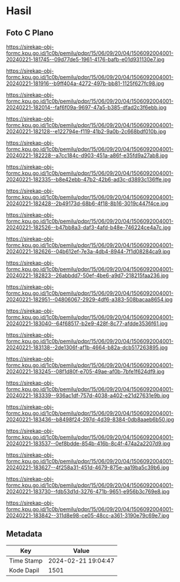 # Hasil

## Foto C Plano

https://sirekap-obj-formc.kpu.go.id/1c0b/pemilu/pdpr/15/06/09/20/04/1506092004001-20240221-181745--09d77de5-1961-4176-bafb-e01d931130e7.jpg

https://sirekap-obj-formc.kpu.go.id/1c0b/pemilu/pdpr/15/06/09/20/04/1506092004001-20240221-181916--b9ff404a-4272-497b-bb81-1125f627fc98.jpg

https://sirekap-obj-formc.kpu.go.id/1c0b/pemilu/pdpr/15/06/09/20/04/1506092004001-20240221-182014--faf6f09a-9697-47a5-b385-dfad2c3f6ebb.jpg

https://sirekap-obj-formc.kpu.go.id/1c0b/pemilu/pdpr/15/06/09/20/04/1506092004001-20240221-182128--e122794e-f119-41b2-9a0b-2c668bdf010b.jpg

https://sirekap-obj-formc.kpu.go.id/1c0b/pemilu/pdpr/15/06/09/20/04/1506092004001-20240221-182228--a7cc184c-d903-451a-a86f-e35fd9a27ab8.jpg

https://sirekap-obj-formc.kpu.go.id/1c0b/pemilu/pdpr/15/06/09/20/04/1506092004001-20240221-182335--b8e42ebb-47b2-42b6-ad3c-d3893c136ffe.jpg

https://sirekap-obj-formc.kpu.go.id/1c0b/pemilu/pdpr/15/06/09/20/04/1506092004001-20240221-182428--2b49173d-68b6-4f18-8b16-3019c447f4ce.jpg

https://sirekap-obj-formc.kpu.go.id/1c0b/pemilu/pdpr/15/06/09/20/04/1506092004001-20240221-182526--b47bb8a3-daf3-4afd-b48e-746224ce4a7c.jpg

https://sirekap-obj-formc.kpu.go.id/1c0b/pemilu/pdpr/15/06/09/20/04/1506092004001-20240221-182626--04b612ef-7e3a-4db4-8944-7f1d08284ca9.jpg

https://sirekap-obj-formc.kpu.go.id/1c0b/pemilu/pdpr/15/06/09/20/04/1506092004001-20240221-182823--26abbdd7-50ef-4be6-a9d7-218215faa236.jpg

https://sirekap-obj-formc.kpu.go.id/1c0b/pemilu/pdpr/15/06/09/20/04/1506092004001-20240221-182951--04806067-2929-4df6-a383-508bacaa8654.jpg

https://sirekap-obj-formc.kpu.go.id/1c0b/pemilu/pdpr/15/06/09/20/04/1506092004001-20240221-183040--64f68517-b2e9-428f-8c77-afdde3536f61.jpg

https://sirekap-obj-formc.kpu.go.id/1c0b/pemilu/pdpr/15/06/09/20/04/1506092004001-20240221-183138--2de1306f-af1b-4664-b82a-dcb517263895.jpg

https://sirekap-obj-formc.kpu.go.id/1c0b/pemilu/pdpr/15/06/09/20/04/1506092004001-20240221-183245--08f1d80f-e705-49ae-af0b-7bfe1f624df9.jpg

https://sirekap-obj-formc.kpu.go.id/1c0b/pemilu/pdpr/15/06/09/20/04/1506092004001-20240221-183339--936ac1df-757d-4038-a402-e21d27631e9b.jpg

https://sirekap-obj-formc.kpu.go.id/1c0b/pemilu/pdpr/15/06/09/20/04/1506092004001-20240221-183436--b8498f24-297d-4d39-8384-0db8aaeb6b50.jpg

https://sirekap-obj-formc.kpu.go.id/1c0b/pemilu/pdpr/15/06/09/20/04/1506092004001-20240221-183537--0ef8bdde-854b-416b-8c4f-474a2a2207d9.jpg

https://sirekap-obj-formc.kpu.go.id/1c0b/pemilu/pdpr/15/06/09/20/04/1506092004001-20240221-183627--4f258a31-451d-4679-875e-aa19ba5c39b6.jpg

https://sirekap-obj-formc.kpu.go.id/1c0b/pemilu/pdpr/15/06/09/20/04/1506092004001-20240221-183730--fdb53d1d-3276-471b-9651-e956b3c769e8.jpg

https://sirekap-obj-formc.kpu.go.id/1c0b/pemilu/pdpr/15/06/09/20/04/1506092004001-20240221-183842--311d8e98-ce05-48cc-a361-3190e79c69e7.jpg


## Metadata

| Key        | Value               |
| ---------- | ------------------- |
| Time Stamp | 2024-02-21 19:04:47 |
| Kode Dapil | 1501                |



